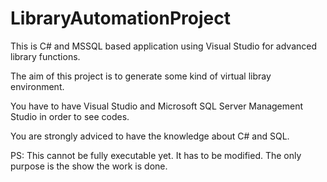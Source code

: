 # LibraryAutomationProject
This is C# and MSSQL based application using Visual Studio for advanced library functions.

The aim of this project is to generate some kind of virtual libray environment. 

You have to have Visual Studio and Microsoft SQL Server Management Studio in order to see codes.

You are strongly adviced to have the knowledge about C# and SQL.

PS: This cannot be fully executable yet. It has to be modified. The only purpose is the show the work is done.
